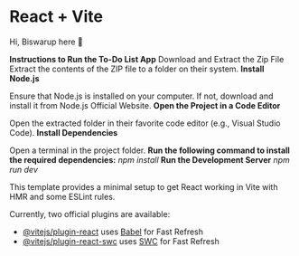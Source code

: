 # React + Vite
Hi, Biswarup here 👋

**Instructions to Run the To-Do List App**
Download and Extract the Zip File
Extract the contents of the ZIP file to a folder on their system.
**Install Node.js**

Ensure that Node.js is installed on your computer.
If not, download and install it from Node.js Official Website.
**Open the Project in a Code Editor**

Open the extracted folder in their favorite code editor (e.g., Visual Studio Code).
**Install Dependencies**

Open a terminal in the project folder.
**Run the following command to install the required dependencies:**
_npm install_
**Run the Development Server**
_npm run dev_




This template provides a minimal setup to get React working in Vite with HMR and some ESLint rules.

Currently, two official plugins are available:

- [@vitejs/plugin-react](https://github.com/vitejs/vite-plugin-react/blob/main/packages/plugin-react/README.md) uses [Babel](https://babeljs.io/) for Fast Refresh
- [@vitejs/plugin-react-swc](https://github.com/vitejs/vite-plugin-react-swc) uses [SWC](https://swc.rs/) for Fast Refresh
